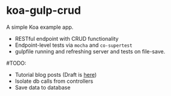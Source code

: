 koa-gulp-crud
=============

A simple Koa example app.

- RESTful endpoint with CRUD functionality
- Endpoint-level tests via `mocha` and `co-supertest`
- gulpfile running and refreshing server and tests on file-save.

#TODO:

- Tutorial blog posts (Draft is [here](https://github.com/russmatney/russmatney.github.io/blob/master/_posts/techsposure/2014-08-17-koa-gulp-crud.md))
- Isolate db calls from controllers
- Save data to database
